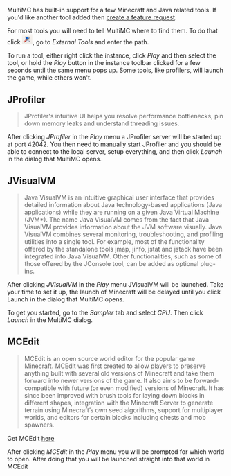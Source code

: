 MultiMC has built-in support for a few Minecraft and Java related tools. If you'd like another tool added then [create a feature request](Feedback).

For most tools you will need to tell MultiMC where to find them. To do that click <img alt="Settings Button" src="images/SettingsButton.png" width="24px;"/>, go to _External Tools_ and enter the path.

To run a tool, either right click the instance, click _Play_ and then select the tool, or hold the _Play_ button in the instance toolbar clicked for a few seconds until the same menu pops up. Some tools, like profilers, will launch the game, while others won't.

## JProfiler

> JProfiler's intuitive UI helps you resolve performance bottlenecks, pin down memory leaks and understand threading issues.

After clicking _JProfiler_ in the _Play_ menu a JProfiler server will be started up at port 42042. You then need to manually start JProfiler and you should be able to connect to the local server, setup everything, and then click _Launch_ in the dialog that MultiMC opens.

## JVisualVM

> Java VisualVM is an intuitive graphical user interface that provides detailed information about Java technology-based applications (Java applications) while they are running on a given Java Virtual Machine (JVM*). The name Java VisualVM comes from the fact that Java VisualVM provides information about the JVM software visually.
Java VisualVM combines several monitoring, troubleshooting, and profiling utilities into a single tool. For example, most of the functionality offered by the standalone tools jmap, jinfo, jstat and jstack have been integrated into Java VisualVM. Other functionalities, such as some of those offered by the JConsole tool, can be added as optional plug-ins.

After clicking _JVisualVM_ in the _Play_ menu JVisualVM will be launched. Take your time to set it up, the launch of Minecraft will be delayed until you click Launch in the dialog that MultiMC opens.

To get you started, go to the _Sampler_ tab and select _CPU_. Then click _Launch_ in the MultiMC dialog.

## MCEdit

> MCEdit is an open source world editor for the popular game Minecraft. MCEdit was first created to allow players to preserve anything built with several old versions of Minecraft and take them forward into newer versions of the game. It also aims to be forward-compatible with future (or even modified) versions of Minecraft. It has since been improved with brush tools for laying down blocks in different shapes, integration with the Minecraft Server to generate terrain using Minecraft’s own seed algorithms, support for multiplayer worlds, and editors for certain blocks including chests and mob spawners.

Get MCEdit [here](http://www.mcedit.net/)

After clicking _MCEdit_ in the _Play_ menu you will be prompted for which world to open. After doing that you will be launched straight into that world in MCEdit